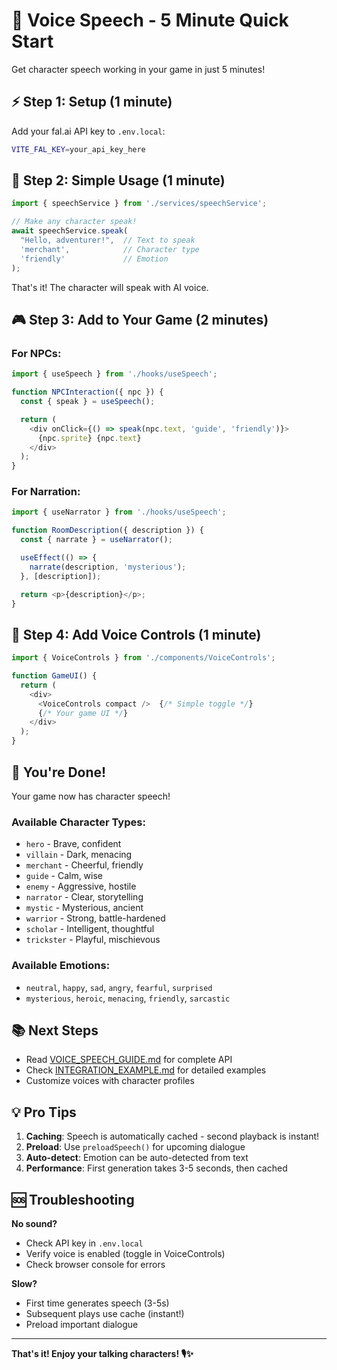 # 🚀 Voice Speech - 5 Minute Quick Start

Get character speech working in your game in just 5 minutes!

## ⚡ Step 1: Setup (1 minute)

Add your fal.ai API key to `.env.local`:

```bash
VITE_FAL_KEY=your_api_key_here
```

## 🎯 Step 2: Simple Usage (1 minute)

```typescript
import { speechService } from './services/speechService';

// Make any character speak!
await speechService.speak(
  "Hello, adventurer!",  // Text to speak
  'merchant',            // Character type
  'friendly'             // Emotion
);
```

That's it! The character will speak with AI voice.

## 🎮 Step 3: Add to Your Game (2 minutes)

### For NPCs:

```typescript
import { useSpeech } from './hooks/useSpeech';

function NPCInteraction({ npc }) {
  const { speak } = useSpeech();

  return (
    <div onClick={() => speak(npc.text, 'guide', 'friendly')}>
      {npc.sprite} {npc.text}
    </div>
  );
}
```

### For Narration:

```typescript
import { useNarrator } from './hooks/useSpeech';

function RoomDescription({ description }) {
  const { narrate } = useNarrator();

  useEffect(() => {
    narrate(description, 'mysterious');
  }, [description]);

  return <p>{description}</p>;
}
```

## 🎨 Step 4: Add Voice Controls (1 minute)

```typescript
import { VoiceControls } from './components/VoiceControls';

function GameUI() {
  return (
    <div>
      <VoiceControls compact />  {/* Simple toggle */}
      {/* Your game UI */}
    </div>
  );
}
```

## 🎉 You're Done!

Your game now has character speech!

### Available Character Types:

- `hero` - Brave, confident
- `villain` - Dark, menacing
- `merchant` - Cheerful, friendly
- `guide` - Calm, wise
- `enemy` - Aggressive, hostile
- `narrator` - Clear, storytelling
- `mystic` - Mysterious, ancient
- `warrior` - Strong, battle-hardened
- `scholar` - Intelligent, thoughtful
- `trickster` - Playful, mischievous

### Available Emotions:

- `neutral`, `happy`, `sad`, `angry`, `fearful`, `surprised`
- `mysterious`, `heroic`, `menacing`, `friendly`, `sarcastic`

## 📚 Next Steps

- Read [VOICE_SPEECH_GUIDE.md](./VOICE_SPEECH_GUIDE.md) for complete API
- Check [INTEGRATION_EXAMPLE.md](./INTEGRATION_EXAMPLE.md) for detailed examples
- Customize voices with character profiles

## 💡 Pro Tips

1. **Caching**: Speech is automatically cached - second playback is instant!
2. **Preload**: Use `preloadSpeech()` for upcoming dialogue
3. **Auto-detect**: Emotion can be auto-detected from text
4. **Performance**: First generation takes 3-5 seconds, then cached

## 🆘 Troubleshooting

**No sound?**
- Check API key in `.env.local`
- Verify voice is enabled (toggle in VoiceControls)
- Check browser console for errors

**Slow?**
- First time generates speech (3-5s)
- Subsequent plays use cache (instant!)
- Preload important dialogue

---

**That's it! Enjoy your talking characters! 🎙️✨**
